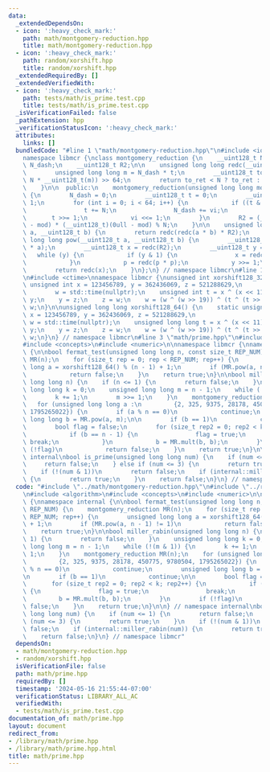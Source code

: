 ```yaml
---
data:
  _extendedDependsOn:
  - icon: ':heavy_check_mark:'
    path: math/montgomery-reduction.hpp
    title: math/montgomery-reduction.hpp
  - icon: ':heavy_check_mark:'
    path: random/xorshift.hpp
    title: random/xorshift.hpp
  _extendedRequiredBy: []
  _extendedVerifiedWith:
  - icon: ':heavy_check_mark:'
    path: tests/math/is_prime.test.cpp
    title: tests/math/is_prime.test.cpp
  _isVerificationFailed: false
  _pathExtension: hpp
  _verificationStatusIcon: ':heavy_check_mark:'
  attributes:
    links: []
  bundledCode: "#line 1 \"math/montgomery-reduction.hpp\"\n#include <iostream>\n\n\
    namespace libmcr {\nclass montgomery_reduction {\n    __uint128_t N;\n    __uint128_t\
    \ N_dash;\n    __uint128_t R2;\n\n    unsigned long long redc(__uint128_t t) {\n\
    \        unsigned long long m = N_dash * t;\n        __uint128_t to_ret = (t +\
    \ N * __uint128_t(m)) >> 64;\n        return to_ret < N ? to_ret : to_ret - N;\n\
    \    }\n\n  public:\n    montgomery_reduction(unsigned long long mod) : N(mod)\
    \ {\n        N_dash = 0;\n        __uint128_t t = 0;\n        __uint128_t vi =\
    \ 1;\n        for (int i = 0; i < 64; i++) {\n            if ((t & 1) == 0) {\n\
    \                t += N;\n                N_dash += vi;\n            }\n     \
    \       t >>= 1;\n            vi <<= 1;\n        }\n        R2 = (__uint128_t)(0ull\
    \ - mod) * (__uint128_t)(0ull - mod) % N;\n    }\n\n    unsigned long long mult(__uint128_t\
    \ a, __uint128_t b) {\n        return redc(redc(a * b) * R2);\n    }\n\n    unsigned\
    \ long long pow(__uint128_t a, __uint128_t b) {\n        __uint128_t p = redc(R2\
    \ * a);\n        __uint128_t x = redc(R2);\n        __uint128_t y = b;\n     \
    \   while (y) {\n            if (y & 1) {\n                x = redc(x * p);\n\
    \            }\n            p = redc(p * p);\n            y >>= 1;\n        }\n\
    \        return redc(x);\n    }\n};\n} // namespace libmcr\n#line 1 \"random/xorshift.hpp\"\
    \n#include <ctime>\nnamespace libmcr {\nunsigned int xorshift128_32() {\n    static\
    \ unsigned int x = 123456789, y = 362436069, z = 521288629,\n                \
    \        w = std::time(nullptr);\n    unsigned int t = x ^ (x << 11);\n    x =\
    \ y;\n    y = z;\n    z = w;\n    w = (w ^ (w >> 19)) ^ (t ^ (t >> 8));\n    return\
    \ w;\n}\n\nunsigned long long xorshift128_64() {\n    static unsigned long long\
    \ x = 123456789, y = 362436069, z = 521288629,\n                             \
    \ w = std::time(nullptr);\n    unsigned long long t = x ^ (x << 11);\n    x =\
    \ y;\n    y = z;\n    z = w;\n    w = (w ^ (w >> 19)) ^ (t ^ (t >> 8));\n    return\
    \ w;\n}\n} // namespace libmcr\n#line 3 \"math/prime.hpp\"\n#include <algorithm>\n\
    #include <concepts>\n#include <numeric>\n\nnamespace libmcr {\nnamespace internal\
    \ {\n\nbool fermat_test(unsigned long long n, const size_t REP_NUM) {\n    montgomery_reduction\
    \ MR(n);\n    for (size_t rep = 0; rep < REP_NUM; rep++) {\n        unsigned long\
    \ long a = xorshift128_64() % (n - 1) + 1;\n        if (MR.pow(a, n - 1) != 1)\n\
    \            return false;\n    }\n    return true;\n}\n\nbool miller_rabin(unsigned\
    \ long long n) {\n    if (n <= 1) {\n        return false;\n    }\n    unsigned\
    \ long long k = 0;\n    unsigned long long m = n - 1;\n    while (!(m & 1)) {\n\
    \        k += 1;\n        m >>= 1;\n    }\n    montgomery_reduction MR(n);\n \
    \   for (unsigned long long a :\n         {2, 325, 9375, 28178, 450775, 9780504,\
    \ 1795265022}) {\n        if (a % n == 0)\n            continue;\n        unsigned\
    \ long long b = MR.pow(a, m);\n\n        if (b == 1)\n            continue;\n\n\
    \        bool flag = false;\n        for (size_t rep2 = 0; rep2 < k; rep2++) {\n\
    \            if (b == n - 1) {\n                flag = true;\n               \
    \ break;\n            }\n            b = MR.mult(b, b);\n        }\n        if\
    \ (!flag)\n            return false;\n    }\n    return true;\n}\n\n} // namespace\
    \ internal\nbool is_prime(unsigned long long num) {\n    if (num <= 1) {\n   \
    \     return false;\n    } else if (num <= 3) {\n        return true;\n    }\n\
    \    if (!(num & 1))\n        return false;\n    if (internal::miller_rabin(num))\
    \ {\n        return true;\n    }\n    return false;\n}\n} // namespace libmcr\n"
  code: "#include \"../math/montgomery-reduction.hpp\"\n#include \"../random/xorshift.hpp\"\
    \n#include <algorithm>\n#include <concepts>\n#include <numeric>\n\nnamespace libmcr\
    \ {\nnamespace internal {\n\nbool fermat_test(unsigned long long n, const size_t\
    \ REP_NUM) {\n    montgomery_reduction MR(n);\n    for (size_t rep = 0; rep <\
    \ REP_NUM; rep++) {\n        unsigned long long a = xorshift128_64() % (n - 1)\
    \ + 1;\n        if (MR.pow(a, n - 1) != 1)\n            return false;\n    }\n\
    \    return true;\n}\n\nbool miller_rabin(unsigned long long n) {\n    if (n <=\
    \ 1) {\n        return false;\n    }\n    unsigned long long k = 0;\n    unsigned\
    \ long long m = n - 1;\n    while (!(m & 1)) {\n        k += 1;\n        m >>=\
    \ 1;\n    }\n    montgomery_reduction MR(n);\n    for (unsigned long long a :\n\
    \         {2, 325, 9375, 28178, 450775, 9780504, 1795265022}) {\n        if (a\
    \ % n == 0)\n            continue;\n        unsigned long long b = MR.pow(a, m);\n\
    \n        if (b == 1)\n            continue;\n\n        bool flag = false;\n \
    \       for (size_t rep2 = 0; rep2 < k; rep2++) {\n            if (b == n - 1)\
    \ {\n                flag = true;\n                break;\n            }\n   \
    \         b = MR.mult(b, b);\n        }\n        if (!flag)\n            return\
    \ false;\n    }\n    return true;\n}\n\n} // namespace internal\nbool is_prime(unsigned\
    \ long long num) {\n    if (num <= 1) {\n        return false;\n    } else if\
    \ (num <= 3) {\n        return true;\n    }\n    if (!(num & 1))\n        return\
    \ false;\n    if (internal::miller_rabin(num)) {\n        return true;\n    }\n\
    \    return false;\n}\n} // namespace libmcr"
  dependsOn:
  - math/montgomery-reduction.hpp
  - random/xorshift.hpp
  isVerificationFile: false
  path: math/prime.hpp
  requiredBy: []
  timestamp: '2024-05-16 21:55:44-07:00'
  verificationStatus: LIBRARY_ALL_AC
  verifiedWith:
  - tests/math/is_prime.test.cpp
documentation_of: math/prime.hpp
layout: document
redirect_from:
- /library/math/prime.hpp
- /library/math/prime.hpp.html
title: math/prime.hpp
---
```

